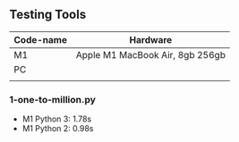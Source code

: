 ## Testing Tools

| Code-name | Hardware                        |
|-----------|---------------------------------|
| M1        | Apple M1 MacBook Air, 8gb 256gb |
| PC        |                                 |
|           |                                 |

### 1-one-to-million.py

* M1 Python 3: 1.78s
* M1 Python 2: 0.98s
